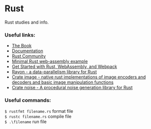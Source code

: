 # Rust
Rust studies and info.

### Useful links:
* [The Book](https://doc.rust-lang.org/book/) 
* [Documentation](https://docs.rs/)  
* [Rust Community](https://www.rust-lang.org/community)  
* [Minimal Rust web-assembly example](https://www.hellorust.com/demos/add/index.html)  
* [Get Started with Rust, WebAssembly, and Webpack](https://medium.com/@ianjsikes/get-started-with-rust-webassembly-and-webpack-58d28e219635)  
* [Rayon - a data-parallelism library for Rust](https://github.com/rayon-rs/rayon)  
* [Crate image - native rust implementations of image encoders and decoders and basic image manipulation functions](https://docs.rs/image/0.23.8/image/)  
* [Crate noise - A procedural noise generation library for Rust](https://docs.rs/noise/0.6.0/noise/)  

### Useful commands:
`$ rustfmt filename.rs` format file  
`$ rustc filename.rs` compile file  
`$ .\filename` run file  